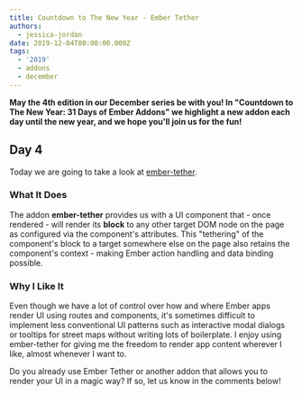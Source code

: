 ```yaml
---
title: Countdown to The New Year - Ember Tether
authors:
  - jessica-jordan
date: 2019-12-04T00:00:00.000Z
tags:
  - '2019'
  - addons
  - december
---
```



**May the 4th edition in our December series be with you! In "Countdown to The New Year: 31 Days of Ember Addons" we highlight a new addon each day until the new year, and we hope you'll join us for the fun!**

## Day 4

Today we are going to take a look at [ember-tether](https://emberobserver.com/addons/ember-tether).

<!-- READMORE -->

### What It Does

The addon **ember-tether** provides us with a UI component that - once rendered - will render its **block** to any other target DOM node on the page as configured via the component's attributes. This "tethering" of the component's block to a target somewhere else on the page also retains the component's context - making Ember action handling and data binding possible.

### Why I Like It

Even though we have a lot of control over how and where Ember apps render UI using routes and components, it's sometimes difficult to implement less conventional UI patterns such as interactive modal dialogs or tooltips for street maps without writing lots of boilerplate. I enjoy using ember-tether for giving me the freedom to render app content wherever I like, almost whenever I want to.

Do you already use Ember Tether or another addon that allows you to render your UI in a magic way? If so, let us know in the comments below!
